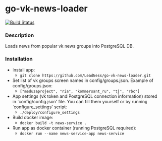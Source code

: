 # go-vk-news-loader

[![Build Status](https://travis-ci.com/LeadNess/go-vk-news-loader.svg?branch=master)](https://travis-ci.com/LeadNess/go-vk-news-loader)

### Description

Loads news from popular vk news groups into PostgreSQL DB.

### Installation

- Install app:
  - ```git clone https://github.com/LeadNess/go-vk-news-loader.git```
- Set list of vk groups screen names in config/groups.json. Example of config/groups.json:
  -  ```["meduzaproject", "ria", "kommersant_ru", "tj", "rbc"]```
- App settings (vk token and PostgreSQL connection information) stored in 'config/config.json' file. You can fill them yourself or by running 'configure_settings' script:
  - ```./deploy/configure_settings```
- Build docker image:
  - ```docker build -t news-service .```
- Run app as docker container (running PostgreSQL required):
  - ```docker run --name news-service-app news-service ```

